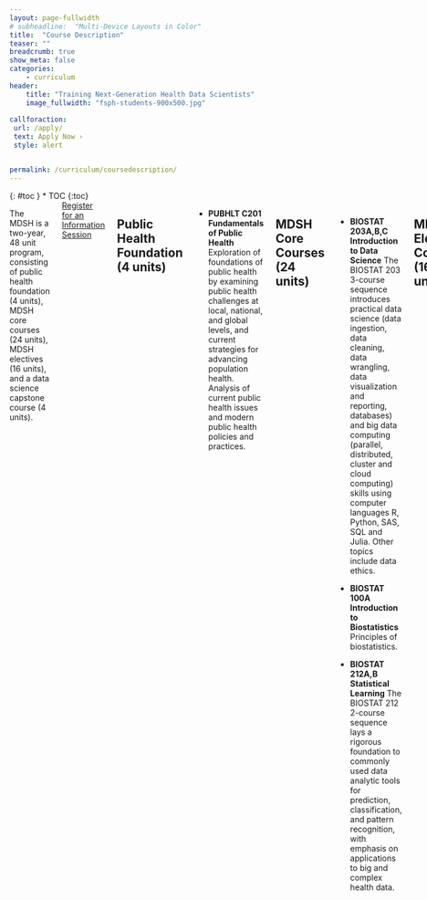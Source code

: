 ```yaml
---
layout: page-fullwidth
# subheadline:  "Multi-Device Layouts in Color"
title:  "Course Description"
teaser: ""
breadcrumb: true
show_meta: false
categories:
    - curriculum
header:
    title: "Training Next-Generation Health Data Scientists"
    image_fullwidth: "fsph-students-900x500.jpg"
    
callforaction:
 url: /apply/
 text: Apply Now ›
 style: alert


permalink: /curriculum/coursedescription/
---
```


<div class="row">
<div class="medium-4 medium-push-8 columns" markdown="1">
<div class="panel radius" markdown="1">
{: #toc }
*  TOC
{:toc}
</div>
</div><!-- /.medium-4.columns -->

<div class="medium-8 medium-pull-4 columns" markdown="1">

The MDSH is a two-year, 48 unit program, consisting of public health foundation (4 units), MDSH core courses (24 units), MDSH electives (16 units), and a data science capstone course (4 units).

<div class="row t60 b60">
        <div class="small-12 text-center columns">
            <a class="button large radius info" href="https://ucla.zoom.us/meeting/register/tJ0rd-qtqD8vHt1KVs1tq8zz_QmqnzW1xxy_">Register for an Information Session</a>
        </div><!-- /.small-12.columns -->
</div><!-- /.row -->

## Public Health Foundation (4 units)

* **PUBHLT C201 Fundamentals of Public Health** Exploration of foundations of public health by examining public health challenges at local, national, and global levels, and current strategies for advancing population health. Analysis of current public health issues and modern public health policies and practices.

## MDSH Core Courses (24 units)

* **BIOSTAT 203A,B,C Introduction to Data Science** The BIOSTAT 203 3-course sequence introduces practical data science (data ingestion, data cleaning, data wrangling, data visualization and reporting, databases) and big data computing (parallel, distributed, cluster and cloud computing) skills using computer languages R, Python, SAS, SQL and Julia. Other topics include data ethics.

* **BIOSTAT 100A Introduction to Biostatistics** Principles of biostatistics.

* **BIOSTAT 212A,B Statistical Learning** The BIOSTAT 212 2-course sequence lays a rigorous foundation to commonly used data analytic tools for prediction, classification, and pattern recognition, with emphasis on applications to big and complex health data.

## MDSH Elective Courses (16 units)

MDSH students take at least 4 elective courses from the following list.

* **BIOSTAT 218 Observational Health Data Science and Informatics** An introduction to observational research in the health data sciences. Topics include disease cohort characterization, patient-level prediction and population-level estimation using administrative claims and electronic health records. Lectures will cover an introduction of observational health databases, a common data model for representing patient trajectories through healthcare systems, tools to manipulate data while preserving patient privacy theory of patient-level prediction and casual inference from observational data, and best practices for generating reproducible and reliable observational studies. Introductory theory will demonstrate how linear and generalized linear modeling is used in observational studies. Weekly practical laboratories will demonstrate the methods discussed in lecture. Laboratories will use SQL and R software, and regular homework assignments will re-enforce theoretical work with practical application using large-scale synthetic and real-world example databases. Students will design and complete a data analysis project that reflects the best practices covered in this course and translate their results into an oral presentation and written report.

* **BIOSTAT 217 Health Decision Making** The course will provide a data analytic perspective to medical decision making in contemporary clinical research and development. Students in this course will be introduced to the evidence-based and model-based approaches in decision sciences by properly harnessing the increasingly complex and large body of information Particular emphasis will be placed on quantitative data analysis within the Bayesian and frequentist paradigms of statistical modeling and their connections to medical decision making. The course will adopt a hands-on approach to data analysis and medical decision making by incorporating a rich and diverse set of examples from actual clinical trials and other areas of medical research.

* **BIOSTAT 215 Survival Analysis** Data science methods for survival and life time data.

* **BIOSTAT 231 Statistical Power and Sample Size Methods for Health Research** Sample size and power analysis methods for common study designs, including comparison s of means and proportions, ANOVA, time-to-event data, group sequential trials, linear regression, cluster randomized trials and multilevel data, with emphasis on designing randomized trials Discussion also of multiple endpoints.

* **BIOSTAT M234 Applied Bayesian Inference** Bayesian approach to statistical inference, with emphasis on biomedical applications and concepts rather than mathematical theory. Topics include large sample Bayes inference from likelihoods, noninformative and conjugate priors, empirical Bayes, Bayesian approaches to linear and nonlinear regression, model selection, Bayesian hypothesis testing, and numerical methods.

* **BIOSTAT M236 Longitudinal Data** Analysis of continuous responses for which multivariate normal model may be assumed. Students learn how to think about longitudinal data, plot data, and how to specify mean and variance of longitudinal response. Advanced topics include introductions to clustered, multivariate, and discrete longitudinal data.

* **BIOSTAT 410 Clinical Trials** Design of studies to assess anti-tumor response; randomization, historical controls, p-values, size of study, and stratification in human experimentation; various types of controls; prognostic factors, survivorship studies, and design of prognostic studies; organization of clinical trials – administration comparability, protocols, clinical standards, data collection and management.

## MDSH Capstone (4 units)

* **BIOSTAT 401 Data Science Capstone** A capstone project that consists of an original written analysis and an oral presentation that addresses an applied health-related data science topic and advances existing skills and techniques in healthcare or public health. Communication skills for professionals. Data ethics training.

<div class="row t60 b60">
        <div class="small-12 text-center columns">
            <a class="button large radius info" href="https://ucla.zoom.us/meeting/register/tJ0rd-qtqD8vHt1KVs1tq8zz_QmqnzW1xxy_">Register for an Information Session</a>
        </div><!-- /.small-12.columns -->
</div><!-- /.row -->

</div><!-- /.medium-8.columns -->
</div><!-- /.row -->

